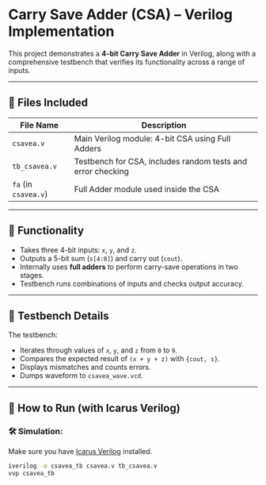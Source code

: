 #  Carry Save Adder (CSA) – Verilog Implementation

This project demonstrates a **4-bit Carry Save Adder** in Verilog, along with a comprehensive testbench that verifies its functionality across a range of inputs.

---

## 📁 Files Included

| File Name       | Description                                |
|------------------|--------------------------------------------|
| `csavea.v`       | Main Verilog module: 4-bit CSA using Full Adders |
| `tb_csavea.v`    | Testbench for CSA, includes random tests and error checking |
| `fa` (in `csavea.v`) | Full Adder module used inside the CSA |

---

## 🧠 Functionality

- Takes three 4-bit inputs: `x`, `y`, and `z`.
- Outputs a 5-bit sum (`s[4:0]`) and carry out (`cout`).
- Internally uses **full adders** to perform carry-save operations in two stages.
- Testbench runs combinations of inputs and checks output accuracy.

---

## 🧪 Testbench Details

The testbench:
- Iterates through values of `x`, `y`, and `z` from `0` to `9`.
- Compares the expected result of `(x + y + z)` with `{cout, s}`.
- Displays mismatches and counts errors.
- Dumps waveform to `csavea_wave.vcd`.

---

## 🚀 How to Run (with Icarus Verilog)

### 🛠️ Simulation:

Make sure you have [Icarus Verilog](http://iverilog.icarus.com/) installed.

```bash
iverilog -o csavea_tb csavea.v tb_csavea.v
vvp csavea_tb
